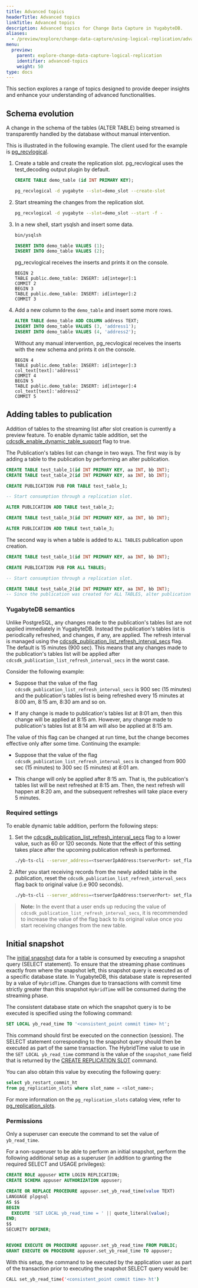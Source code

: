 ```yaml
---
title: Advanced topics
headerTitle: Advanced topics
linkTitle: Advanced topics
description: Advanced topics for Change Data Capture in YugabyteDB.
aliases:
  - /preview/explore/change-data-capture/using-logical-replication/advanced-topic/
menu:
  preview:
    parent: explore-change-data-capture-logical-replication
    identifier: advanced-topics
    weight: 50
type: docs
---
```


This section explores a range of topics designed to provide deeper insights and enhance your understanding of advanced functionalities.

## Schema evolution

A change in the schema of the tables (ALTER TABLE) being streamed is transparently handled by the database without manual intervention.

This is illustrated in the following example. The client used for the example is [pg_recvlogical](../../../../explore/change-data-capture/#try-it-out).

1. Create a table and create the replication slot. pg_recvlogical uses the test_decoding output plugin by default.

    ```sql
    CREATE TABLE demo_table (id INT PRIMARY KEY);
    ```

    ```sh
    pg_recvlogical -d yugabyte --slot=demo_slot --create-slot
    ```

1. Start streaming the changes from the replication slot.

    ```sh
    pg_recvlogical -d yugabyte --slot=demo_slot --start -f -
    ```

1. In a new shell, start ysqlsh and insert some data.

    ```sh
    bin/ysqlsh
    ```

    ```sql
    INSERT INTO demo_table VALUES (1);
    INSERT INTO demo_table VALUES (2);
    ```

    pg_recvlogical receives the inserts and prints it on the console.

    ```output
    BEGIN 2
    TABLE public.demo_table: INSERT: id[integer]:1
    COMMIT 2
    BEGIN 3
    TABLE public.demo_table: INSERT: id[integer]:2
    COMMIT 3
    ```

1. Add a new column to the `demo_table` and insert some more rows.

    ```sql
    ALTER TABLE demo_table ADD COLUMN address TEXT;
    INSERT INTO demo_table VALUES (3, 'address1');
    INSERT INTO demo_table VALUES (4, 'address2');
    ```

    Without any manual intervention, pg_recvlogical receives the inserts with the new schema and prints it on the console.

    ```output
    BEGIN 4
    TABLE public.demo_table: INSERT: id[integer]:3 col_text[text]:'address1'
    COMMIT 4
    BEGIN 5
    TABLE public.demo_table: INSERT: id[integer]:4 col_text[text]:'address2'
    COMMIT 5
    ```

## Adding tables to publication

Addition of tables to the streaming list after slot creation is currently a preview feature. To enable dynamic table addition, set the [cdcsdk_enable_dynamic_table_support](../../../../reference/configuration/yb-tserver/#cdcsdk-enable-dynamic-table-support) flag to true.

The Publication's tables list can change in two ways. The first way is by adding a table to the publication by performing an alter publication.

```sql
CREATE TABLE test_table_1(id INT PRIMARY KEY, aa INT, bb INT);
CREATE TABLE test_table_2(id INT PRIMARY KEY, aa INT, bb INT);

CREATE PUBLICATION PUB FOR TABLE test_table_1;

-- Start consumption through a replication slot.

ALTER PUBLICATION ADD TABLE test_table_2;

CREATE TABLE test_table_3(id INT PRIMARY KEY, aa INT, bb INT);

ALTER PUBLICATION ADD TABLE test_table_3;
```

The second way is when a table is added to `ALL TABLES` publication upon creation.

```sql
CREATE TABLE test_table_1(id INT PRIMARY KEY, aa INT, bb INT);

CREATE PUBLICATION PUB FOR ALL TABLES;

-- Start consumption through a replication slot.

CREATE TABLE test_table_2(id INT PRIMARY KEY, aa INT, bb INT);
-- Since the publication was created for ALL TABLES, alter publication is not requirred.
```

### YugabyteDB semantics

Unlike PostgreSQL, any changes made to the publication's tables list are not applied immediately in YugabyteDB. Instead the publication's tables list is periodically refreshed, and changes, if any, are applied. The refresh interval is managed using the [cdcsdk_publication_list_refresh_interval_secs](../../../../reference/configuration/yb-tserver/#cdcsdk-publication-list-refresh-interval-secs) flag. The default is 15 minutes (900 sec). This means that any changes made to the publication's tables list will be applied after `cdcsdk_publication_list_refresh_interval_secs` in the worst case.

Consider the following example:

- Suppose that the value of the flag `cdcsdk_publication_list_refresh_interval_secs` is 900 sec (15 minutes) and the publication's tables list is being refreshed every 15 minutes at 8:00 am, 8:15 am, 8:30 am and so on.

- If any change is made to publication's tables list at 8:01 am, then this change will be applied at 8:15 am. However, any change made to publication's tables list at 8:14 am will also be applied at 8:15 am.

The value of this flag can be changed at run time, but the change becomes effective only after some time. Continuing the example:

- Suppose that the value of the flag `cdcsdk_publication_list_refresh_interval_secs` is changed from 900 sec (15 minutes) to 300 sec (5 minutes) at 8:01 am.

- This change will only be applied after 8:15 am. That is, the publication's tables list will be next refreshed at 8:15 am. Then, the next refresh will happen at 8:20 am, and the subsequent refreshes will take place every 5 minutes.

### Required settings

To enable dynamic table addition, perform the following steps:

1. Set the [cdcsdk_publication_list_refresh_interval_secs](../../../../reference/configuration/yb-tserver/#cdcsdk-publication-list-refresh-interval-secs) flag to a lower value, such as 60 or 120 seconds. Note that the effect of this setting takes place after the upcoming publication refresh is performed.

    ```sh
    ./yb-ts-cli --server_address=<tserverIpAddress:tserverPort> set_flag cdcsdk_publication_list_refresh_interval_secs 120
    ```

1. After you start receiving records from the newly added table in the publication, reset the  `cdcsdk_publication_list_refresh_interval_secs` flag back to original value (i.e 900 seconds).

    ```sh
    ./yb-ts-cli --server_address=<tserverIpAddress:tserverPort> set_flag cdcsdk_publication_list_refresh_interval_secs 900
    ```

> **Note:** In the event that a user ends up reducing the value of `cdcsdk_publication_list_refresh_interval_secs`, it is recommended to increase the value of the flag back to its original value once you start receiving changes from the new table.

## Initial snapshot

The [initial snapshot](../../../../architecture/docdb-replication/cdc-logical-replication/#initial-snapshot) data for a table is consumed by executing a snapshot query (SELECT statement). To ensure that the streaming phase continues exactly from where the snapshot left, this snapshot query is executed as of a specific database state. In YugabyteDB, this database state is represented by a value of `HybridTime`. Changes due to transactions with commit time strictly greater than this snapshot `HybridTime` will be consumed during the streaming phase.

The consistent database state on which the snapshot query is to be executed is specified using the following command:

```sql
SET LOCAL yb_read_time TO '<consistent_point commit time> ht';
```

This command should first be executed on the connection (session). The SELECT statement corresponding to the snapshot query should then be executed as part of the same transaction. The HybridTime value to use in the `SET LOCAL yb_read_time` command is the value of the `snapshot_name` field that is returned by the [CREATE REPLICATION SLOT](../../../../api/ysql/the-sql-language/statements/#streaming-replication-protocol-statements) command.

You can also obtain this value by executing the following query:

```sql
select yb_restart_commit_ht
from pg_replication_slots where slot_name = <slot_name>;
```

For more information on the `pg_replication_slots` catalog view, refer to [pg_replication_slots](../monitor/#pg-replication-slots).

### Permissions

Only a superuser can execute the command to set the value of `yb_read_time`.

For a non-superuser to be able to perform an initial snapshot, perform the following additional setup as a superuser (in addition to granting the required SELECT and USAGE privileges):

```sql
CREATE ROLE appuser WITH LOGIN REPLICATION;
CREATE SCHEMA appuser AUTHORIZATION appuser;

CREATE OR REPLACE PROCEDURE appuser.set_yb_read_time(value TEXT)
LANGUAGE plpgsql
AS $$
BEGIN
  EXECUTE 'SET LOCAL yb_read_time = ' || quote_literal(value);
END;
$$
SECURITY DEFINER;


REVOKE EXECUTE ON PROCEDURE appuser.set_yb_read_time FROM PUBLIC; 
GRANT EXECUTE ON PROCEDURE appuser.set_yb_read_time TO appuser;
```

With this setup, the command to be executed by the application user as part of the transaction prior to executing the snapshot SELECT query would be:

```sh
CALL set_yb_read_time('<consistent_point commit time> ht')
```
